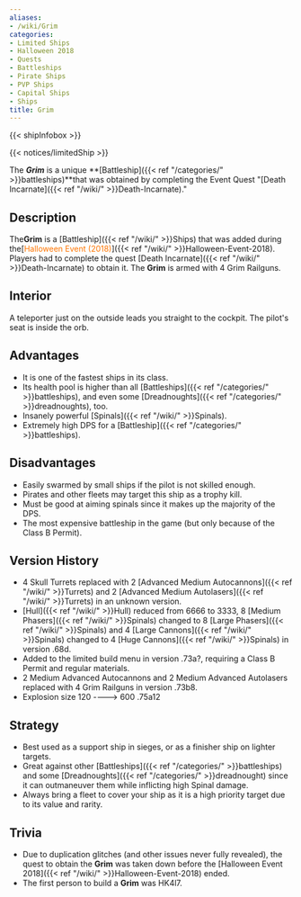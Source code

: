 ```yaml
---
aliases:
- /wiki/Grim
categories:
- Limited Ships
- Halloween 2018
- Quests
- Battleships
- Pirate Ships
- PVP Ships
- Capital Ships
- Ships
title: Grim
---  
```


{{< shipInfobox >}}   

{{< notices/limitedShip >}} 

The **_Grim_** is a unique **[Battleship]({{< ref "/categories/" >}}battleships)**that was obtained by completing the Event Quest "[Death Incarnate]({{< ref "/wiki/" >}}Death-Incarnate)."

## Description 

The**Grim** is a [Battleship]({{< ref "/wiki/" >}}Ships) that was added during the[<span style="color:#ff7500">Halloween Event (2018)</span>]({{< ref "/wiki/" >}}Halloween-Event-2018). Players had to complete the quest [Death Incarnate]({{< ref "/wiki/" >}}Death-Incarnate) to obtain it. The **Grim** is armed with 4 Grim Railguns.

## Interior 

A teleporter just on the outside leads you straight to the cockpit. The pilot's seat is inside the orb.

## Advantages 

- It is one of the fastest ships in its class.
- Its health pool is higher than all [Battleships]({{< ref "/categories/" >}}battleships), and even some [Dreadnoughts]({{< ref "/categories/" >}}dreadnoughts), too.
- Insanely powerful [Spinals]({{< ref "/wiki/" >}}Spinals).
- Extremely high DPS for a [Battleship]({{< ref "/categories/" >}}battleships).

## Disadvantages 

- Easily swarmed by small ships if the pilot is not skilled enough.
- Pirates and other fleets may target this ship as a trophy kill.
- Must be good at aiming spinals since it makes up the majority of the DPS.
- The most expensive battleship in the game (but only because of the Class B Permit).

## Version History  

- 4 Skull Turrets replaced with 2 [Advanced Medium Autocannons]({{< ref "/wiki/" >}}Turrets) and 2 [Advanced Medium Autolasers]({{< ref "/wiki/" >}}Turrets) in an unknown version.
- [Hull]({{< ref "/wiki/" >}}Hull) reduced from 6666 to 3333, 8 [Medium Phasers]({{< ref "/wiki/" >}}Spinals) changed to 8 [Large Phasers]({{< ref "/wiki/" >}}Spinals) and 4 [Large Cannons]({{< ref "/wiki/" >}}Spinals) changed to 4 [Huge Cannons]({{< ref "/wiki/" >}}Spinals) in version .68d.
- Added to the limited build menu in version .73a?, requiring a Class B Permit and regular materials.
- 2 Medium Advanced Autocannons and 2 Medium Advanced Autolasers replaced with 4 Grim Railguns in version .73b8.
- Explosion size 120 ----> 600 .75a12

## Strategy

- Best used as a support ship in sieges, or as a finisher ship on lighter targets.
- Great against other [Battleships]({{< ref "/categories/" >}}battleships) and some [Dreadnoughts]({{< ref "/categories/" >}}dreadnought) since it can outmaneuver them while inflicting high Spinal damage.
- Always bring a fleet to cover your ship as it is a high priority target due to its value and rarity.

## Trivia

- Due to duplication glitches (and other issues never fully revealed), the quest to obtain the **Grim** was taken down before the [Halloween Event 2018]({{< ref "/wiki/" >}}Halloween-Event-2018) ended.
- The first person to build a **Grim** was HK4l7.